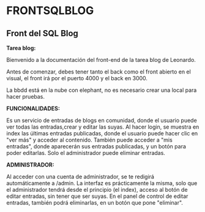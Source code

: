 # FRONTSQLBLOG

## Front del SQL Blog

**Tarea blog:**

Bienvenido a la documentación del front-end de la tarea blog de Leonardo.

Antes de comenzar, debes tener tanto el back como el front abierto en el visual, el front irá por el puerto 4000 y el back en 3000.

La bbdd está en la nube con elephant, no es necesario crear una local para hacer pruebas.

**FUNCIONALIDADES:**

Es un servicio de entradas de blogs en comunidad, donde el usuario puede ver todas las entradas,crear y editar las suyas. Al hacer login, se muestra en index las últimas entradas publicadas, donde el usuario puede hacer clic en "ver más" y acceder al contenido. También puede acceder a "mis entradas", donde aparecerán sus entradas publicadas, y un botón para poder editarlas. Solo el administrador puede eliminar entradas.

**ADMINISTRADOR:**

Al acceder con una cuenta de administrador, se te redigirá automáticamente a /admin. La interfaz es prácticamente la misma, solo que el administrador tendrá desde el principio (el index), acceso al botón de editar entradas, sin tener que ser suyas. En el panel de control de editar entradas, también podrá eliminarlas, en un botón que pone "eliminar".
